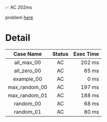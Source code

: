 ✅  AC  202ms

problem [here](https://judge.yosupo.jp/problem/many_aplusb)

# Detail

| Case Name | Status | Exec Time |
|:---------:|:------:|---------:|
| all_max_00 | AC | 202 ms |
| all_zero_00 | AC | 65 ms |
| example_00 | AC | 0 ms |
| max_random_00 | AC | 197 ms |
| max_random_01 | AC | 188 ms |
| random_00 | AC | 68 ms |
| random_01 | AC | 80 ms |


